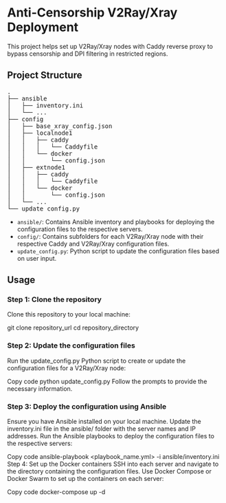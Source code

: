 # Anti-Censorship V2Ray/Xray Deployment

This project helps set up V2Ray/Xray nodes with Caddy reverse proxy to bypass censorship and DPI filtering in restricted regions.

## Project Structure

<pre>
.
├── ansible
│   ├── inventory.ini
│   └── ...
├── config
│   ├── base_xray_config.json
│   ├── localnode1
│   │   ├── caddy
│   │   │   └── Caddyfile
│   │   └── docker
│   │       └── config.json
│   ├── extnode1
│   │   ├── caddy
│   │   │   └── Caddyfile
│   │   └── docker
│   │       └── config.json
│   └── ...
└── update_config.py
</pre>

- `ansible/`: Contains Ansible inventory and playbooks for deploying the configuration files to the respective servers.
- `config/`: Contains subfolders for each V2Ray/Xray node with their respective Caddy and V2Ray/Xray configuration files.
- `update_config.py`: Python script to update the configuration files based on user input.

## Usage

### Step 1: Clone the repository

Clone this repository to your local machine:

git clone repository_url
cd repository_directory

### Step 2: Update the configuration files

Run the update_config.py Python script to create or update the configuration files for a V2Ray/Xray node:

Copy code
python update_config.py
Follow the prompts to provide the necessary information.

### Step 3: Deploy the configuration using Ansible

Ensure you have Ansible installed on your local machine. Update the inventory.ini file in the ansible/ folder with the server names and IP addresses. Run the Ansible playbooks to deploy the configuration files to the respective servers:

Copy code
ansible-playbook <playbook_name.yml> -i ansible/inventory.ini
Step 4: Set up the Docker containers
SSH into each server and navigate to the directory containing the configuration files. Use Docker Compose or Docker Swarm to set up the containers on each server:

Copy code
docker-compose up -d
